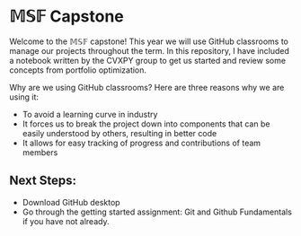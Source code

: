 # $\mathbb{MSF}$ Capstone
 
Welcome to the $\mathbb{MSF}$ capstone! This year we will use GitHub classrooms to manage our projects throughout the term. In this repository, I have included a notebook written by the CVXPY group to get us started and review some concepts from portfolio optimization. 

Why are we using GitHub classrooms? Here are three reasons why we are using it:
* To avoid a learning curve in industry
* It forces us to break the project down into components that can be easily understood by others, resulting in better code
* It allows for easy tracking of progress and contributions of team members

## Next Steps:
* Download GitHub desktop
* Go through the getting started assignment: Git and Github Fundamentals if you have not already.
